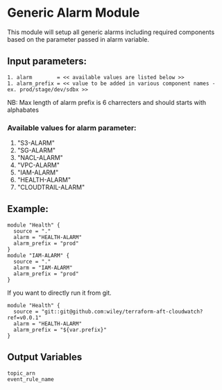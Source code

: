# Generic Alarm Module

This module will setup all generic alarms including required components based on the parameter passed in alarm variable.

## Input parameters:
```
1. alarm        = << available values are listed below >>
1. alarm_prefix = << value to be added in various component names - ex. prod/stage/dev/sdbx >>
```
NB: Max length of alarm prefix is 6 charrecters and should starts with alphabates
### Available values for alarm parameter: 

   1. "S3-ALARM" 
   1. "SG-ALARM" 
   1. "NACL-ALARM" 
   1. "VPC-ALARM" 
   1. "IAM-ALARM" 
   1. "HEALTH-ALARM" 
   1. "CLOUDTRAIL-ALARM" 

## Example:
``` HCL
module "Health" {
  source = "."
  alarm = "HEALTH-ALARM"
  alarm_prefix = "prod"
}
module "IAM-ALARM" {
  source = "."
  alarm = "IAM-ALARM"
  alarm_prefix = "prod"
}
```
If you want to directly run it from git.
``` HCL
module "Health" {
  source = "git::git@github.com:wiley/terraform-aft-cloudwatch?ref=v0.0.1"
  alarm = "HEALTH-ALARM"
  alarm_prefix = "${var.prefix}"
}
```
## Output Variables
```
topic_arn
event_rule_name
```
